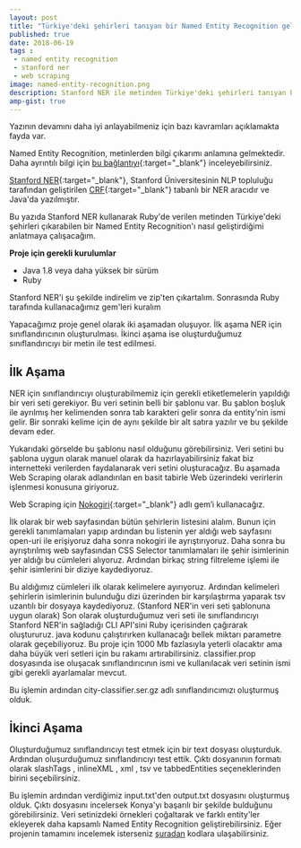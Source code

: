 ```yaml
---
layout: post
title: "Türkiye'deki şehirleri tanıyan bir Named Entity Recognition geliştirelim"
published: true
date: 2018-06-19
tags : 
 - named entity recognition
 - stanford ner
 - web scraping
image: named-entity-recognition.png
description: Stanford NER ile metinden Türkiye'deki şehirleri tanıyan bir Named Entity Recognition'ı geliştirme adımları
amp-gist: true
---
```



Yazının devamını daha iyi anlayabilmeniz için bazı kavramları açıklamakta fayda var.

Named Entity Recognition, metinlerden bilgi çıkarımı anlamına gelmektedir. Daha ayrıntılı bilgi için [bu bağlantıyı](https://towardsdatascience.com/named-entity-recognition-applications-and-use-cases-acdbf57d595e?gi=7e5f4cdf2720){:target="_blank"} inceleyebilirsiniz.

[Stanford NER](https://nlp.stanford.edu/software/CRF-NER.html){:target="_blank"}, Stanford Üniversitesinin NLP topluluğu tarafından geliştirilen [CRF](http://blog.echen.me/2012/01/03/introduction-to-conditional-random-fields/){:target="_blank"} tabanlı bir NER aracıdır ve Java'da yazılmıştır.

<center>
	<amp-img width="993" height="432" alt="Named Entity Recognition" layout="responsive" src="/assets/images/named-entity-recognition.png"></amp-img>
</center>

Bu yazıda Stanford NER kullanarak Ruby'de verilen metinden Türkiye'deki şehirleri çıkarabilen bir Named Entity Recognition'ı nasıl geliştirdiğimi anlatmaya çalışacağım.

**Proje için gerekli kurulumlar**

- Java 1.8 veya daha yüksek bir sürüm
- Ruby

Stanford NER'i şu şekilde indirelim ve zip'ten çıkartalım. Sonrasında Ruby tarafında kullanacağımız gem'leri kuralım

<amp-gist data-gistid="2a8539d19640572b0624f8e84bbecbeb"
  layout="fixed-height"
  height="450">
</amp-gist>

Yapacağımız proje genel olarak iki aşamadan oluşuyor. İlk aşama NER için sınıflandırıcının oluşturulması. İkinci aşama ise oluşturduğumuz sınıflandırıcıyı bir metin ile test edilmesi.

İlk Aşama
-------
NER için sınıflandırıcıyı oluşturabilmemiz için gerekli etiketlemelerin yapıldığı bir veri seti gerekiyor. Bu veri setinin belli bir şablonu var. Bu şablon boşluk ile ayrılmış her kelimenden sonra tab karakteri gelir sonra da entity'nin ismi gelir. Bir sonraki kelime için de aynı şekilde bir alt satıra yazılır ve bu şekilde devam eder. 

<center>
	<amp-img width="458" height="469" alt="Stanford NER Corpus" src="/assets/images/ner-corpus.jpg"></amp-img>
</center>

Yukarıdaki görselde bu şablonu nasıl olduğunu görebilirsiniz. Veri setini bu şablona uygun olarak manuel olarak da hazırlayabilirsiniz fakat biz internetteki verilerden faydalanarak veri setini oluşturacağız. Bu aşamada Web Scraping olarak adlandırılan en basit tabirle Web üzerindeki verirlerin işlenmesi konusuna giriyoruz.

Web Scraping için [Nokogiri](https://github.com/sparklemotion/nokogiri){:target="_blank"} adlı gem’i kullanacağız.

İlk olarak bir web sayfasından bütün şehirlerin listesini alalım. Bunun için gerekli tanımlamaları yapıp ardından bu listenin yer aldığı web sayfasını open-uri ile erişiyoruz daha sonra nokogiri ile ayrıştırıyoruz. Daha sonra bu ayrıştırılmış web sayfasından CSS Selector tanımlamaları ile şehir isimlerinin yer aldığı bu cümleleri alıyoruz. Ardından birkaç string filtreleme işlemi ile şehir isimlerini bir diziye kaydediyoruz.

<amp-gist data-gistid="169acedde804f1b51a863ec2dd071b74"
  layout="fixed-height"
  height="450">
</amp-gist>

Bu aldığımız cümleleri ilk olarak kelimelere ayırıyoruz. Ardından kelimeleri şehirlerin isimlerinin bulunduğu dizi üzerinden bir karşılaştırma yaparak tsv uzantılı bir dosyaya kaydediyoruz. (Stanford NER'in veri seti şablonuna uygun olarak) Son olarak oluşturduğumuz veri seti ile sınıflandırıcıyı Stanford NER'in sağladığı CLI API'sini Ruby içerisinden çağırarak oluştururuz. java kodunu çalıştırırken kullanacağı bellek miktarı parametre olarak geçebiliyoruz. Bu proje için 1000 Mb fazlasıyla yeterli olacaktır ama daha büyük veri setleri için bu rakamı artırabilirsiniz. classifier.prop dosyasında ise oluşacak sınıflandırıcının ismi ve kullanılacak veri setinin ismi gibi gerekli ayarlamalar mevcut.

<amp-gist data-gistid="c3a760fdc41ca71d8cf142fd3663940a"
  layout="fixed-height"
  height="450">
</amp-gist>

Bu işlemin ardından city-classifier.ser.gz adlı sınıflandırıcımızı oluşturmuş olduk.


İkinci Aşama
-------
Oluşturduğumuz sınıflandırıcıyı test etmek için bir text dosyası oluşturduk. Ardından oluşurduğumuz sınıflandırıcıyı test ettik. Çıktı dosyanının formatı olarak slashTags , inlineXML , xml , tsv ve tabbedEntities seçeneklerinden birini seçebilirsiniz.

<amp-gist data-gistid="18ea5f3c7876f7dea79751ada2cb4b60"
  layout="fixed-height"
  height="450">
</amp-gist>

Bu işlemin ardından verdiğimiz input.txt'den output.txt dosyasını oluşturmuş olduk. Çıktı dosyasını incelersek Konya'yı başarılı bir şekilde bulduğunu görebilirsiniz. Veri setinizdeki örnekleri çoğaltarak ve farklı entity'ler ekleyerek daha kapsamlı Named Entity Recognition geliştirebilirsiniz. Eğer projenin tamamını incelemek isterseniz [şuradan](https://github.com/emredurukn/city-ner) kodlara ulaşabilirsiniz.